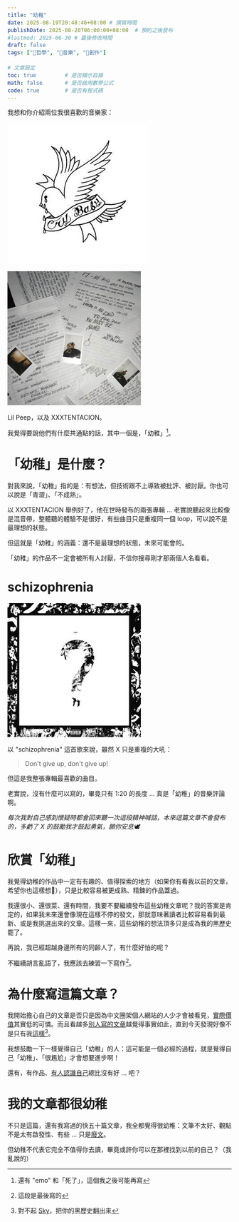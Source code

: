 ```yaml
---
title: "幼稚"
date: 2025-08-19T20:48:46+08:00 # 撰寫時間
publishDate: 2025-08-20T06:00:00+08:00  # 預約之後發布
#lastmod: 2025-06-30 # 最後修改時間
draft: false
tags: ["💭哲學", "🎵音樂", "📝創作"]

# 文章設定
toc: true         # 是否顯示目錄
math: false       # 是否啟用數學公式
code: true        # 是否有程式碼
---
```


我想和你介紹兩位我很喜歡的音樂家：

![Crybaby](images/crybaby.jpg)

![17](images/17.jpg)

Lil Peep，以及 XXXTENTACION。

我覺得要說他們有什麼共通點的話，其中一個是，「幼稚」[^1]。

# 「幼稚」是什麼？

對我來說，「幼稚」指的是：有想法，但技術跟不上導致被批評、被討厭。你也可以說是「青澀」、「不成熟」。

以 XXXTENTACION 舉例好了，他在世時發布的兩張專輯 ... 老實說聽起來比較像是混音帶，整體聽的體驗不是很好，有些曲目只是重複同一個 loop，可以說不是最理想的狀態。

但這就是「幼稚」的涵義：還不是最理想的狀態，未來可能會的。

「幼稚」的作品不一定會被所有人討厭，不信你搜尋剛才那兩個人名看看。

# schizophrenia

![?](images/question-mark.jpg)

以 "schizophrenia" 這首歌來說，雖然 X 只是重複的大吼：

> Don't give up, don't give up!

但這是我整張專輯最喜歡的曲目。

老實說，沒有什麼可以寫的，畢竟只有 1:20 的長度 ... 真是「幼稚」的音樂評論啊。

_每次我對自己感到懷疑時都會回來聽一次這段精神喊話，本來這篇文章不會發布的，多虧了 X 的鼓勵我才鼓起勇氣，願你安息🕊️_

# 欣賞「幼稚」

我覺得幼稚的作品中一定有有趣的、值得探索的地方（如果你有看我以前的文章，希望你也這樣想🤣），只是比較容易被更成熟、精鍊的作品蓋過。

我還很小、還很菜、還有時間，我要不要繼續發布這些幼稚文章呢？我的答案是肯定的，如果我未來還會像現在這樣不停的發文，那就意味著讀者比較容易看到最新、或是我挑選出來的文章。這樣一來，這些幼稚的想法頂多只是成為我的黑歷史罷了。

再說，我已經超越身邊所有的同齡人了，有什麼好怕的呢？

不繼續胡言亂語了，我應該去練習一下寫作[^2]。

# 為什麼寫這篇文章？

我開始擔心自己的文章是否只是因為中文圈架個人網站的人少才會被看見，[實際價值](https://wiwi.blog/blog/art-value)其實低的可憐。而且看越多[別人寫的文章](https://blog.giveanornot.com/shitposts/)越覺得事實如此，直到今天發現好像不是只有我[這樣](https://skyhong2002.blogspot.com/)[^3]。

我想鼓勵一下一樣覺得自己「幼稚」的人：這可能是一個必經的過程，就是覺得自己「幼稚」、「很尷尬」才會想要進步啊！

還有，有作品、[有人認識自己](https://tux24.xyz/articles/monika-and-taleb/)總比沒有好 ... 吧？

# 我的文章都很幼稚

不只是這篇，還有我寫過的快五十篇文章，我全都覺得很幼稚：文筆不太好、觀點不是太有啟發性、有些 ... 只是[廢文](https://tux24.xyz/articles/bad-articles-dont-belong-here/)。

但幼稚不代表它完全不值得你去讀，畢竟或許你可以在那裡找到以前的自己？（我亂說的）


[^1]: 還有 "emo" 和「死了」，這個我之後可能再寫
[^2]: 這段是最後寫的
[^3]: 對不起 [Sky](https://skyhong.tw/)，把你的黑歷史翻出來
